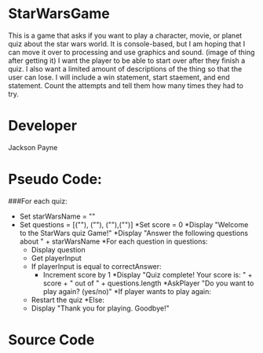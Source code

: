 # StarWarsGame
This is a game that asks if you want to play a character, movie, or planet quiz about the star wars world.
It is console-based, but I am hoping that I can move it over to processing and use graphics and sound. (image of thing after getting it)
I want the player to be able to start over after they finish a quiz.
I also want a limited amount of descriptions of the thing so that the user can lose.
I will include a win statement, start staement, and end statement.
Count the attempts and tell them how many times they had to try.

# Developer
Jackson Payne

# Pseudo Code:
###For each quiz:
* Set starWarsName = ""
* Set questions = [(""), (""), (""),("")]
*Set score = 0
*Display "Welcome to the StarWars quiz Game!"
*Display "Answer the following questions about " + starWarsName
*For each question in questions:
   * Display question
   * Get playerInput
   * If playerInput is equal to correctAnswer:
       * Increment score by 1
*Display "Quiz complete! Your score is: " + score + " out of " + questions.length
*AskPlayer "Do you want to play again? (yes/no)"
*If player wants to play again:
   * Restart the quiz
*Else:
   * Display "Thank you for playing. Goodbye!"
 
# Source Code

